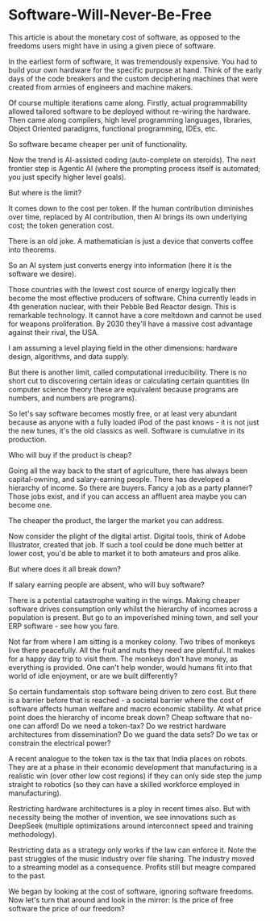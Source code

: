 # Software-Will-Never-Be-Free

This article is about the monetary cost of software, as opposed to the freedoms users might have in using a given piece of software.

In the earliest form of software, it was tremendously expensive. You had to build your own hardware for the specific purpose at hand. Think of the early days of the code breakers and the custom deciphering machines that were created from armies of engineers and machine makers.

Of course multiple iterations came along. Firstly, actual programmability allowed tailored software to be deployed without re-wiring the hardware. Then came along compilers, high level programming languages, libraries, Object Oriented paradigms, functional programming, IDEs, etc.

So software became cheaper per unit of functionality.

Now the trend is AI-assisted coding (auto-complete on steroids). The next frontier step is Agentic AI (where the prompting process itself is automated; you just specify higher level goals).

But where is the limit?

It comes down to the cost per token. If the human contribution diminishes over time, replaced by AI contribution, then AI brings its own underlying cost; the token generation cost.

There is an old joke. A mathematician is just a device that converts coffee into theorems.

So an AI system just converts energy into information (here it is the software we desire).

Those countries with the lowest cost source of energy logically then become the most effective producers of software. China currently leads in 4th generation nuclear, with their Pebble Bed Reactor design. This is remarkable technology. It cannot have a core meltdown and cannot be used for weapons proliferation. By 2030 they'll have a massive cost advantage against their rival, the USA.

I am assuming a level playing field in the other dimensions: hardware design, algorithms, and data supply.

But there is another limit, called computational irreducibility. There is no short cut to discovering certain ideas or calculating certain quantities (In computer science theory these are equivalent because programs are numbers, and numbers are programs).

So let's say software becomes mostly free, or at least very abundant because as anyone with a fully loaded iPod of the past knows - it is not just the new tunes, it's the old classics as well. Software is cumulative in its production.

Who will buy if the product is cheap?

Going all the way back to the start of agriculture, there has always been capital-owning, and salary-earning people. There has developed a hierarchy of income. So there are buyers. Fancy a job as a party planner? Those jobs exist, and if you can access an affluent area maybe you can become one.

The cheaper the product, the larger the market you can address.

Now consider the plight of the digital artist. Digital tools, think of Adobe Illustrator, created that job. If such a tool could be done much better at lower cost, you'd be able to market it to both amateurs and pros alike.

But where does it all break down?

If salary earning people are absent, who will buy software?

There is a potential catastrophe waiting in the wings. Making cheaper software drives consumption only whilst the hierarchy of incomes across a population is present. But go to an impoverished mining town, and sell your ERP software - see how you fare.

Not far from where I am sitting is a monkey colony. Two tribes of monkeys live there peacefully. All the fruit and nuts they need are plentiful. It makes for a happy day trip to visit them. The monkeys don't have money, as everything is provided. One can't help wonder, would humans fit into that world of idle enjoyment, or are we built differently?

So certain fundamentals stop software being driven to zero cost. But there is a barrier before that is reached - a societal barrier where the cost of software affects human welfare and macro economic stability. At what price point does the hierarchy of income break down? Cheap software that no-one can afford! Do we need a token-tax? Do we restrict hardware architectures from dissemination? Do we guard the data sets? Do we tax or constrain the electrical power?

A recent analogue to the token tax is the tax that India places on robots. They are at a phase in their economic development that manufacturing is a realistic win (over other low cost regions) if they can only side step the jump straight to robotics (so they can have a skilled workforce employed in manufacturing).

Restricting hardware architectures is a ploy in recent times also. But with necessity being the mother of invention, we see innovations such as DeepSeek (multiple optimizations around interconnect speed and training methodology).

Restricting data as a strategy only works if the law can enforce it. Note the past struggles of the music industry over file sharing. The industry moved to a streaming model as a consequence. Profits still but meagre compared to the past.

We began by looking at the cost of software, ignoring software freedoms. Now let's turn that around and look in the mirror: Is the price of free software the price of our freedom?
